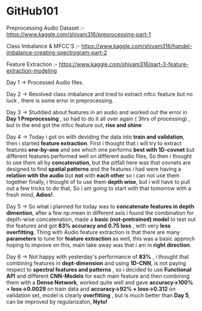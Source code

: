 # GitHub101
Preprocessing Audio Dataset :- https://www.kaggle.com/shivam316/preprocessing-part-1 

Class Imbalance & MFCC'S :- https://www.kaggle.com/shivam316/handel-imbalance-creating-spectrogram-part-2

Feature Extraction :- https://www.kaggle.com/shivam316/part-3-feature-extraction-modeling

Day 1 -> Processed Audio files.

Day 2 ->  Resolved class imbalance and tried to extract mfcc feature but no luck , there is some error in preprocessing.

Day 3 -> Studdied about features in an audio and worked out the error in **Day 1 Preprocessing** , so had to do it all over again
          ( 3hrs of processing) , but in the end got the mfcc feature out, **rise and shine**
          
Day 4 -> Today i got on with deviding the data into **train and validation**, then i started **feature extraction**.
          First i thought that i will try to extract features **one-by-one** and see which one performs **best with 1D-covnet** but different
          features performed well on different audio files,
          So then i thought to use them all by **concatenation**, but the pitfall here was that covnets are designed to find **spatial patterns**
          and the features i had were having a **relation with the audio** but **not** with **each other** so i can not use them together
          finally, i thought of to use them **depth wise**, but i will have to pull out a few tricks to do that,
          So i am going to start with that tomorrow with a fresh mind, **Adios!**.
          
Day 5 -> So what i planned for today was to **concatenate features in depth dimention**, after a few np.mean in different axis i found the combination
          for depth-wise concatenation, made a **basic (not-pretrained) model** to test out the features and got **83% accuracy and 0.75 loss** , with very
          **less overfitting**.
          Thing with Audio feature extraction is that there are many **parameters** to tune for **feature extraction** as well, this was a basic approch
          hoping to improve on this, main take away was that i am in **right direction**.

Day 6 -> Not happy with yesterday's performance of **83%** , i thought that combining features in **dept-dimension** and using **1D-CNN**, is not paying
          respect to **spectral features and patterns** , so i decided to use **Functional API** and different **CNN-Models** for each main feature and then combining 
          them with a **Dense Network**, worked quite well  and gave **accuracy->100% + loss->0.0029** on train data and **accuracy->92% + loss->0.312**
          on validation set, model is clearly **overfitting** , but is much better than **Day 5**, can be improved by regularizaton, **Nyto!**

